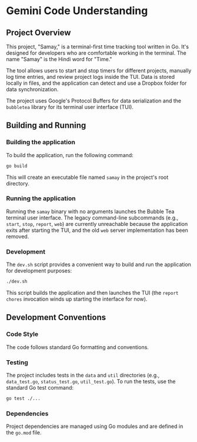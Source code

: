 # Gemini Code Understanding

## Project Overview

This project, "Samay," is a terminal-first time tracking tool written in Go. It's designed for developers who are comfortable working in the terminal. The name "Samay" is the Hindi word for "Time."

The tool allows users to start and stop timers for different projects, manually log time entries, and review project logs inside the TUI. Data is stored locally in files, and the application can detect and use a Dropbox folder for data synchronization.

The project uses Google's Protocol Buffers for data serialization and the `bubbletea` library for its terminal user interface (TUI).

## Building and Running

### Building the application

To build the application, run the following command:

```sh
go build
```

This will create an executable file named `samay` in the project's root directory.

### Running the application

Running the `samay` binary with no arguments launches the Bubble Tea terminal user interface. The legacy command-line subcommands (e.g., `start`, `stop`, `report`, `web`) are currently unreachable because the application exits after starting the TUI, and the old `web` server implementation has been removed.

### Development

The `dev.sh` script provides a convenient way to build and run the application for development purposes:

```sh
./dev.sh
```

This script builds the application and then launches the TUI (the `report chores` invocation winds up starting the interface for now).

## Development Conventions

### Code Style

The code follows standard Go formatting and conventions.

### Testing

The project includes tests in the `data` and `util` directories (e.g., `data_test.go`, `status_test.go`, `util_test.go`). To run the tests, use the standard Go test command:

```sh
go test ./...
```

### Dependencies

Project dependencies are managed using Go modules and are defined in the `go.mod` file.
